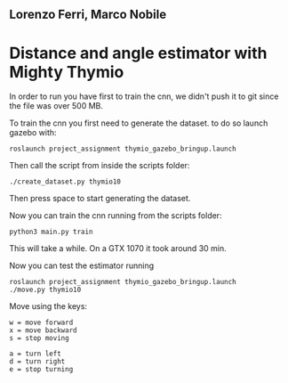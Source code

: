 ## Lorenzo Ferri, Marco Nobile

# Distance and angle estimator with Mighty Thymio

In order to run you have first to train the cnn, we didn't push it to git since the file was over 500 MB.

To train the cnn you first need to generate the dataset. to do so launch gazebo with:

    roslaunch project_assignment thymio_gazebo_bringup.launch

Then call the script from inside the scripts folder:

    ./create_dataset.py thymio10

Then press space to start generating the dataset.

Now you can train the cnn running from the scripts folder:

    python3 main.py train

This will take a while. On a GTX 1070 it took around 30 min.

Now you can test the estimator running

    roslaunch project_assignment thymio_gazebo_bringup.launch
    ./move.py thymio10

Move using the keys:

    w = move forward
    x = move backward
    s = stop moving

    a = turn left
    d = turn right
    e = stop turning
